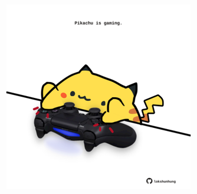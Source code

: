 <!-- built at 22/02/2024, 12:00:53 UTC -->
<p align="center">
  <img width="500" height="500" src="./ReadmeImage.svg">
</p>
